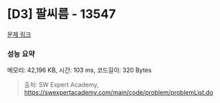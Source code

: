 # [D3] 팔씨름 - 13547 

[문제 링크](https://swexpertacademy.com/main/code/problem/problemDetail.do?contestProbId=AX6PP9G6p1sDFAS9) 

### 성능 요약

메모리: 42,196 KB, 시간: 103 ms, 코드길이: 320 Bytes



> 출처: SW Expert Academy, https://swexpertacademy.com/main/code/problem/problemList.do